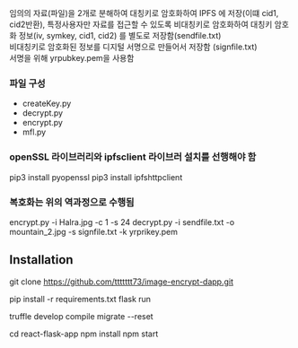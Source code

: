 임의의 자료(파일)을 2개로 분해하여 대칭키로 암호화하여 IPFS 에 저장(이떄 cid1, cid2반환),  특정사용자만 자료를 접근할 수 있도록
비대칭키로 암호화하여  대칭키 암호화 정보(iv, symkey, cid1, cid2) 를 별도로 저장함(sendfile.txt)  
비대칭키로 암호화된 정보를 디지털 서명으로 만들어서 저장함 (signfile.txt)  
서명을 위해 yrpubkey.pem을 사용함 

### 파일 구성 
- createKey.py
- decrypt.py
- encrypt.py
- mfl.py

### openSSL 라이브러리와 ipfsclient 라이브러 설치를 선행해야 함
pip3 install pyopenssl
pip3 install ipfshttpclient

### 복호화는 위의 역과정으로 수행됨 
encrypt.py  -i Halra.jpg -c 1 -s 24
decrypt.py  -i sendfile.txt -o mountain_2.jpg -s signfile.txt -k yrprikey.pem

## Installation

git clone https://github.com/ttttttt73/image-encrypt-dapp.git

pip install -r requirements.txt
flask run

truffle develop
compile
migrate --reset

cd react-flask-app
npm install
npm start